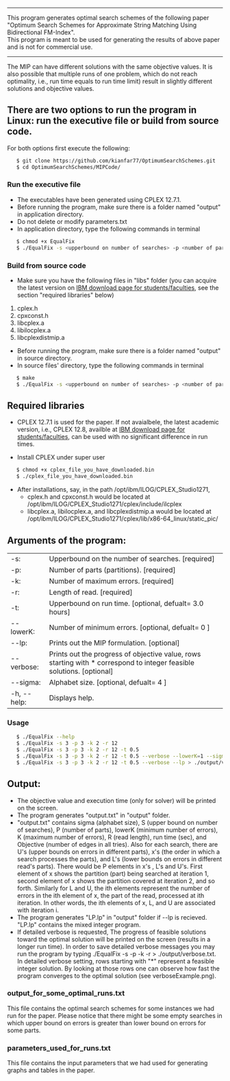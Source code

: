 __________________________________________________________________________________________________

This program generates optimal search schemes of the following paper\
"Optimum Search Schemes for Approximate String Matching Using Bidirectional FM-Index".\
This program is meant to be used for generating the results of above paper and is not for commercial use. 

__________________________________________________________________________________________________

The MIP can have different solutions with the same objective values. 
It is also possible that multiple runs of one problem, which do not reach optimality, i.e., run time equals to run time limit)
result in slightly different solutions and objective values.

## There are two options to run the program in Linux: run the executive file or build from source code. 
For both options first execute the following:

```sh
   $ git clone https://github.com/kianfar77/OptimumSearchSchemes.git
   $ cd OptimumSearchSchemes/MIPCode/
```

### Run the executive file
* The executables have been generated using CPLEX 12.7.1.
* Before running the program, make sure there is a folder named "output" in application directory.
* Do not delete or modify parameters.txt
* In application directory, type the following commands in terminal

```sh
   $ chmod +x EqualFix
   $ ./EqualFix -s <upperbound on number of searches> -p <number of parts> -k <maximum error> -r <read length> [-t <time limit>][--lowerK= <minimum number of errors>][--lp][--verbose][--sigma][-h|--help]
```

### Build from source code
* Make sure you have the following files in "libs" folder (you can acquire the latest version on [IBM download page for students/faculties](https://developer.ibm.com/docloud/blog/2016/11/24/cos-12-7-ai/ "IBM"), see the section "required libraries" below)
1. cplex.h
2. cpxconst.h
3. libcplex.a
4. libilocplex.a
5. libcplexdistmip.a
* Before running the program, make sure there is a folder named "output" in source directory.
* In source files' directory, type the following commands in terminal

```sh
   $ make
   $ ./EqualFix -s <upperbound on number of searches> -p <number of parts> -k <maximum error> -r <read length> [-t <time limit>][--lowerK= <minimum number of errors>][--lp][--verbose][--sigma][-h|--help]
```
## Required libraries
* CPLEX 12.7.1 is used for the paper. If not avaialbele, the latest academic version, i.e., CPLEX 12.8, availble at [IBM download page for students/faculties](https://developer.ibm.com/docloud/blog/2016/11/24/cos-12-7-ai/ "IBM"), can be used with no significant difference in run times.

* Install CPLEX under super user

```sh
   $ chmod +x cplex_file_you_have_downloaded.bin
   $ ./cplex_file_you_have_downloaded.bin
```
* After installations, say, in the path /opt/ibm/ILOG/CPLEX_Studio1271,
	* cplex.h and cpxconst.h would be located at\
	  /opt/ibm/ILOG/CPLEX_Studio1271/cplex/include/ilcplex
	* libcplex.a, libilocplex.a, and libcplexdistmip.a would be located at\
	  /opt/ibm/ILOG/CPLEX_Studio1271/cplex/lib/x86-64_linux/static_pic/

## Arguments of the program:


|               |                                                                                                                          | 
|---------------|------------------------------------------------------------------------------------------------------------------------- | 
|-s:            |Upperbound on the number of searches. [required]						                   	   |
|-p:            |Number of parts (partitions). [required]								           	   |
|-k:            |Number of maximum errors. [required]	           	                                           		 	   |
|-r:            |Length of read. [required]	               							                  	   |
|-t:            |Upperbound on run time. [optional, defualt= 3.0 hours]	               					           	   |
|--lowerK:      |Number of minimum errors. [optional, defualt= 0 ]	               				                           |
|--lp:          |Prints out the MIP formulation. [optional]	               								   |
|--verbose:     |Prints out the progress of objective value, rows starting with * correspond to integer feasible solutions. [optional]	   |
|--sigma:	|Alphabet size. [optional, defualt= 4 ]	               							                   |
|-h,  --help:	|Displays help.	               							                                           |

### Usage

```sh
   $ ./EqualFix --help
   $ ./EqualFix -s 3 -p 3 -k 2 -r 12
   $ ./EqualFix -s 3 -p 3 -k 2 -r 12 -t 0.5
   $ ./EqualFix -s 3 -p 3 -k 2 -r 12 -t 0.5 --verbose --lowerK=1 --sigma=2
   $ ./EqualFix -s 3 -p 3 -k 2 -r 12 -t 0.5 --verbose --lp > ./output/verbose.txt
```

## Output:

* The objective value and execution time (only for solver) will be printed on the screen.
* The program generates "output.txt" in "output" folder.
* "output.txt" contains sigma (alphabet size), S (upper bound on number of searches), P (number of parts), 
  lowerK (minimum number of errors), K (maximum number of errors), R (read length), run time (sec), and Objective 
  (number of edges in all tries). Also for each search, there are U's (upper bounds on errors in different parts), x's 
  (the order in which a search processes the parts), and L's (lower bounds on errors in different read's parts). 
  There would be P elements in x's , L's and U's. First element of x shows the partition (part) being searched at
  iteration 1, second element of x shows the partition covered at iteration 2, and so forth. Similarly for L and U, 
  the ith elements represent the number of errors in the ith element of x, 
  the part of the read, processed at ith iteration. In other words, the ith elements of x, L, and U are associated with iteration i.
* The program generates "LP.lp" in "output" folder if --lp is recieved. "LP.lp" contains the mixed integer program.
* If detailed verbose is requested, The progress of feasible solutions toward the optimal solution will be
  printed on the screen (results in a longer run time).
  In order to save detailed verbose messages you may run the program by typing
  ./EqualFix -s <upperbound on number of searches> -p <number of parts> -k <maximum error> -r <read length>  > ./output/verbose.txt.
  In detailed verbose setting, rows starting with "*" represent a feasible integer solution. By looking at those 
  rows one can observe how fast the program converges to the optimal solution (see verboseExample.png).

### output_for_some_optimal_runs.txt

This file contains the optimal search schemes for some instances we had run for the paper. Please notice that there might be some empty searches in which
upper bound on errors is greater than lower bound on errors for some parts. 

### parameters_used_for_runs.txt

This file contains the input parameters that we had used for generating graphs and tables in the paper.










